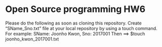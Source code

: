 # Open Source programming HW6

Please do the following as soon as cloning this repository.
Create “SName_Sno.txt” file at your local repository by using a touch command.
For example: SName: Joonho Kwon, Sno: 2017001 Then ==> $touch joonho_kwon_2017001.txt

